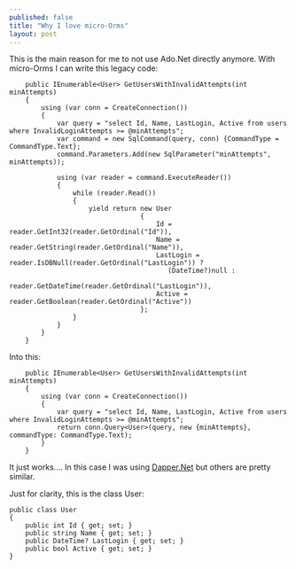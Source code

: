 ```yaml
---
published: false
title: "Why I love micro-Orms"
layout: post
---
```


This is the main reason for me to not use Ado.Net directly anymore. With micro-Orms I can write this legacy code:

        public IEnumerable<User> GetUsersWithInvalidAttempts(int minAttempts)
        {
            using (var conn = CreateConnection())
            {
                var query = "select Id, Name, LastLogin, Active from users where InvalidLoginAttempts >= @minAttempts";
                var command = new SqlCommand(query, conn) {CommandType = CommandType.Text};
                command.Parameters.Add(new SqlParameter("minAttempts", minAttempts));

                using (var reader = command.ExecuteReader())
                {
                    while (reader.Read())
                    {
                        yield return new User
                                     {
                                         Id = reader.GetInt32(reader.GetOrdinal("Id")),
                                         Name = reader.GetString(reader.GetOrdinal("Name")),
                                         LastLogin = reader.IsDBNull(reader.GetOrdinal("LastLogin")) ? 
                                            (DateTime?)null : 
                                            reader.GetDateTime(reader.GetOrdinal("LastLogin")),
                                         Active = reader.GetBoolean(reader.GetOrdinal("Active"))
                                     };
                    }
                }
            }
        }


Into this:

        public IEnumerable<User> GetUsersWithInvalidAttempts(int minAttempts)
        {
            using (var conn = CreateConnection())
            {
                var query = "select Id, Name, LastLogin, Active from users where InvalidLoginAttempts >= @minAttempts";
                return conn.Query<User>(query, new {minAttempts}, commandType: CommandType.Text);
            }
        }
        
It just works.... 
In this case I was using [Dapper.Net](https://github.com/StackExchange/dapper-dot-net) but others are pretty similar.

Just for clarity, this is the class User:

    public class User
    {
        public int Id { get; set; }
        public string Name { get; set; }
        public DateTime? LastLogin { get; set; }
        public bool Active { get; set; }
    }